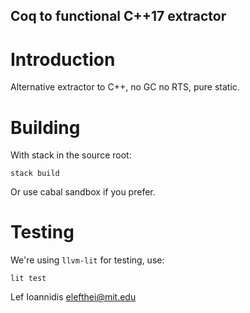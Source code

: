 Coq to functional C++17 extractor
--------------------------

# Introduction

Alternative extractor to C++, no GC no RTS, pure static.

# Building

With stack in the source root:
```
stack build
```

Or use cabal sandbox if you prefer.

# Testing

We're using `llvm-lit` for testing, use:
```
lit test
```


Lef Ioannidis <elefthei@mit.edu>
